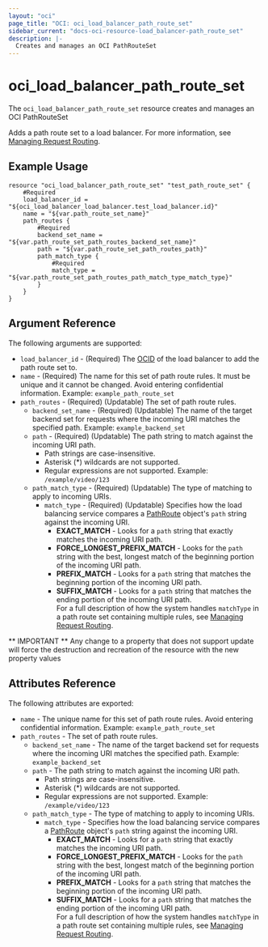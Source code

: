 ```yaml
---
layout: "oci"
page_title: "OCI: oci_load_balancer_path_route_set"
sidebar_current: "docs-oci-resource-load_balancer-path_route_set"
description: |-
  Creates and manages an OCI PathRouteSet
---
```


# oci_load_balancer_path_route_set
The `oci_load_balancer_path_route_set` resource creates and manages an OCI PathRouteSet

Adds a path route set to a load balancer. For more information, see
[Managing Request Routing](https://docs.us-phoenix-1.oraclecloud.com/Content/Balance/Tasks/managingrequest.htm).


## Example Usage

```hcl
resource "oci_load_balancer_path_route_set" "test_path_route_set" {
	#Required
	load_balancer_id = "${oci_load_balancer_load_balancer.test_load_balancer.id}"
	name = "${var.path_route_set_name}"
	path_routes {
		#Required
		backend_set_name = "${var.path_route_set_path_routes_backend_set_name}"
		path = "${var.path_route_set_path_routes_path}"
		path_match_type {
			#Required
			match_type = "${var.path_route_set_path_routes_path_match_type_match_type}"
		}
	}
}
```

## Argument Reference

The following arguments are supported:

* `load_balancer_id` - (Required) The [OCID](https://docs.us-phoenix-1.oraclecloud.com/Content/General/Concepts/identifiers.htm) of the load balancer to add the path route set to.
* `name` - (Required) The name for this set of path route rules. It must be unique and it cannot be changed. Avoid entering confidential information.  Example: `example_path_route_set` 
* `path_routes` - (Required) (Updatable) The set of path route rules.
	* `backend_set_name` - (Required) (Updatable) The name of the target backend set for requests where the incoming URI matches the specified path.  Example: `example_backend_set` 
	* `path` - (Required) (Updatable) The path string to match against the incoming URI path.  
		*  Path strings are case-insensitive.  
		*  Asterisk (*) wildcards are not supported.  
		*  Regular expressions are not supported.  Example: `/example/video/123` 
	* `path_match_type` - (Required) (Updatable) The type of matching to apply to incoming URIs.
		* `match_type` - (Required) (Updatable) Specifies how the load balancing service compares a [PathRoute](https://docs.us-phoenix-1.oraclecloud.com/api/#/en/loadbalancer/20170115/requests/PathRoute) object's `path` string against the incoming URI.  
			*  **EXACT_MATCH** - Looks for a `path` string that exactly matches the incoming URI path.  
			*  **FORCE_LONGEST_PREFIX_MATCH** - Looks for the `path` string with the best, longest match of the beginning    portion of the incoming URI path.  
			*  **PREFIX_MATCH** - Looks for a `path` string that matches the beginning portion of the incoming URI path.  
			*  **SUFFIX_MATCH** - Looks for a `path` string that matches the ending portion of the incoming URI path.  
			For a full description of how the system handles `matchType` in a path route set containing multiple rules, see [Managing Request Routing](https://docs.us-phoenix-1.oraclecloud.com/Content/Balance/Tasks/managingrequest.htm). 


** IMPORTANT **
Any change to a property that does not support update will force the destruction and recreation of the resource with the new property values

## Attributes Reference

The following attributes are exported:

* `name` - The unique name for this set of path route rules. Avoid entering confidential information.  Example: `example_path_route_set` 
* `path_routes` - The set of path route rules.
	* `backend_set_name` - The name of the target backend set for requests where the incoming URI matches the specified path.  Example: `example_backend_set` 
	* `path` - The path string to match against the incoming URI path.  
		*  Path strings are case-insensitive.  
		*  Asterisk (*) wildcards are not supported. 
		*  Regular expressions are not supported.  Example: `/example/video/123` 
	* `path_match_type` - The type of matching to apply to incoming URIs.
		* `match_type` - Specifies how the load balancing service compares a [PathRoute](https://docs.us-phoenix-1.oraclecloud.com/api/#/en/loadbalancer/20170115/requests/PathRoute) object's `path` string against the incoming URI.  
			*  **EXACT_MATCH** - Looks for a `path` string that exactly matches the incoming URI path.  
			*  **FORCE_LONGEST_PREFIX_MATCH** - Looks for the `path` string with the best, longest match of the beginning    portion of the incoming URI path.  
			*  **PREFIX_MATCH** - Looks for a `path` string that matches the beginning portion of the incoming URI path.  
			*  **SUFFIX_MATCH** - Looks for a `path` string that matches the ending portion of the incoming URI path.  
			For a full description of how the system handles `matchType` in a path route set containing multiple rules, see [Managing Request Routing](https://docs.us-phoenix-1.oraclecloud.com/Content/Balance/Tasks/managingrequest.htm). 
